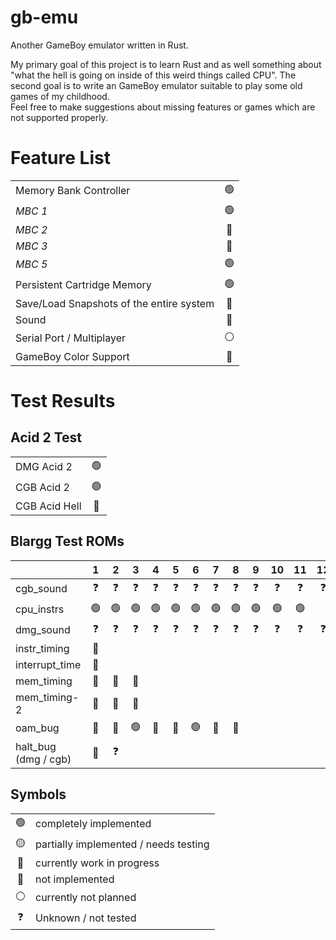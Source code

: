 # gb-emu

Another GameBoy emulator written in Rust.

My primary goal of this project is to learn Rust and as well something about "what the hell is going on inside of this weird things called CPU".
The second goal is to write an GameBoy emulator suitable to play some old games of my childhood.  
Feel free to make suggestions about missing features or games which are not supported properly.

# Feature List

|                                          |     |
|:-----------------------------------------|:---:|
| Memory Bank Controller                   | 🟢  |
| *MBC 1*                                  | 🟢  |
| *MBC 2*                                  | 🔴  |
| *MBC 3*                                  | 🔴  |
| *MBC 5*                                  | 🟢  |
| Persistent Cartridge Memory              | 🟢  |
| Save/Load Snapshots of the entire system | 🔴  |
| Sound                                    | 🔴  |
| Serial Port / Multiplayer                |  ⚪  |
| GameBoy Color Support                    | 🔵  |


# Test Results

## Acid 2 Test

|               |     |
|---------------|:---:|
| DMG Acid 2    | 🟢  |
| CGB Acid 2    | 🟢  |
| CGB Acid Hell | 🔴  |

## Blargg Test ROMs

|                      |  1  |  2  |  3  |  4  |  5  |  6  |  7  |  8  |  9  | 10  | 11  | 12  |
|----------------------|:---:|:---:|:---:|:---:|:---:|:---:|:---:|:---:|:---:|:---:|:---:|:---:|
| cgb_sound            |  ❓  |  ❓  |  ❓  |  ❓  |  ❓  |  ❓  |  ❓  |  ❓  |  ❓  |  ❓  |  ❓  |  ❓  |
| cpu_instrs           | 🟢  | 🟢  | 🟢  | 🟢  | 🟢  | 🟢  | 🟢  | 🟢  | 🟢  | 🟢  | 🟢  |     |
| dmg_sound            |  ❓  |  ❓  |  ❓  |  ❓  |  ❓  |  ❓  |  ❓  |  ❓  |  ❓  |  ❓  |  ❓  |  ❓  |
| instr_timing         | 🔴  |     |     |     |     |     |     |     |     |     |     |     |
| interrupt_time       | 🔴  |     |     |     |     |     |     |     |     |     |     |     |
| mem_timing           | 🔴  | 🔴  | 🔴  |     |     |     |     |     |     |     |     |     |
| mem_timing-2         | 🔴  | 🔴  | 🔴  |     |     |     |     |     |     |     |     |     |
| oam_bug              | 🔴  | 🔴  | 🟢  | 🔴  | 🔴  | 🟢  | 🔴  | 🔴  |     |     |     |     |
| halt_bug (dmg / cgb) | 🔴  |  ❓  |     |     |     |     |     |     |     |     |     |     |

## Symbols

|     |                                       |
|:---:|:--------------------------------------|
| 🟢  | completely implemented                |
| 🟡  | partially implemented / needs testing |
| 🔵  | currently work in progress            |
| 🔴  | not implemented                       |
|  ⚪  | currently not planned                 |
|  ❓  | Unknown / not tested                  |
